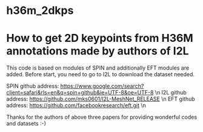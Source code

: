 # h36m_2dkps
# How to get 2D keypoints from H36M annotations made by authors of I2L 
This code is based on modules of SPIN and additionally EFT modules are added. 
Before start, you need to go to I2L to download the dataset needed. 

SPIN github address: https://www.google.com/search?client=safari&rls=en&q=spin+github&ie=UTF-8&oe=UTF-8 \n
I2L github address: https://github.com/mks0601/I2L-MeshNet_RELEASE \n
EFT github address: https://github.com/facebookresearch/eft.git \n

Thanks for the authors of above three papers for providing wonderful codes and datasets :-)
